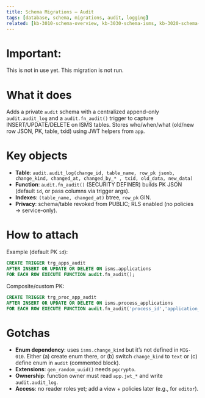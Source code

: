 ```yaml
--- 
title: Schema Migrations – Audit 
tags: [database, schema, migrations, audit, logging] 
related: [kb-3010-schema-overview, kb-3030-schema-isms, kb-3020-schema-bootstrap-and-app] 
--- 
```

 
# Important: 
This is not in use yet. 
This migration is not run. 
 
# What it does 
Adds a private `audit` schema with a centralized append-only `audit.audit_log` and a `audit.fn_audit()` trigger to capture INSERT/UPDATE/DELETE on ISMS tables. Stores who/when/what (old/new row JSON, PK, table, txid) using JWT helpers from `app`. 
 
# Key objects 
- **Table**: `audit.audit_log(change_id, table_name, row_pk jsonb, change_kind, changed_at, changed_by_* , txid, old_data, new_data)` 
- **Function**: `audit.fn_audit()` (SECURITY DEFINER) builds PK JSON (default `id`, or pass columns via trigger args). 
- **Indexes**: `(table_name, changed_at)` btree, `row_pk` GIN. 
- **Privacy**: schema/table revoked from PUBLIC; RLS enabled (no policies → service-only). 
 
# How to attach 
Example (default PK `id`): 
```sql 
CREATE TRIGGER trg_apps_audit 
AFTER INSERT OR UPDATE OR DELETE ON isms.applications 
FOR EACH ROW EXECUTE FUNCTION audit.fn_audit(); 
``` 
 
Composite/custom PK: 
```sql 
CREATE TRIGGER trg_proc_app_audit 
AFTER INSERT OR UPDATE OR DELETE ON isms.process_applications 
FOR EACH ROW EXECUTE FUNCTION audit.fn_audit('process_id','application_id'); 
``` 
 
# Gotchas 
* **Enum dependency**: uses `isms.change_kind` but it’s not defined in `MIG-010`. Either (a) create enum there, or (b) switch `change_kind` to `text` or (c) define enum in `audit` (commented block). 
* **Extensions**: `gen_random_uuid()` needs `pgcrypto`. 
* **Ownership**: function owner must read `app.jwt_*` and write `audit.audit_log`. 
* **Access**: no reader roles yet; add a view + policies later (e.g., for `editor`). 
 
 